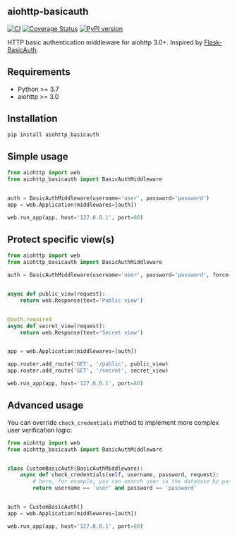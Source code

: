 ## aiohttp-basicauth

[![CI](https://github.com/romis2012/aiohttp-basicauth/actions/workflows/ci.yml/badge.svg)](https://github.com/romis2012/aiohttp-basicauth/actions/workflows/ci.yml)
[![Coverage Status](https://codecov.io/gh/romis2012/aiohttp-basicauth/branch/master/graph/badge.svg)](https://codecov.io/gh/romis2012/aiohttp-basicauth)
[![PyPI version](https://badge.fury.io/py/aiohttp-basicauth.svg?_=a)](https://badge.fury.io/py/aiohttp-basicauth)

HTTP basic authentication middleware for aiohttp 3.0+. 
Inspired by [Flask-BasicAuth](https://github.com/jpvanhal/flask-basicauth).

## Requirements
- Python >= 3.7
- aiohttp >= 3.0

## Installation
```
pip install aiohttp_basicauth
```

## Simple usage

```python
from aiohttp import web
from aiohttp_basicauth import BasicAuthMiddleware


auth = BasicAuthMiddleware(username='user', password='password')
app = web.Application(middlewares=[auth])

web.run_app(app, host='127.0.0.1', port=80)
```

## Protect specific view(s)
```python
from aiohttp import web
from aiohttp_basicauth import BasicAuthMiddleware

auth = BasicAuthMiddleware(username='user', password='password', force=False)


async def public_view(request):
    return web.Response(text='Public view')


@auth.required
async def secret_view(request):
    return web.Response(text='Secret view')


app = web.Application(middlewares=[auth])

app.router.add_route('GET', '/public', public_view)
app.router.add_route('GET', '/secret', secret_view)

web.run_app(app, host='127.0.0.1', port=80)
```

## Advanced usage

You can override ```check_credentials``` method to implement more complex user verification logic:

```python
from aiohttp import web
from aiohttp_basicauth import BasicAuthMiddleware


class CustomBasicAuth(BasicAuthMiddleware):
    async def check_credentials(self, username, password, request):
        # here, for example, you can search user in the database by passed `username` and `password`, etc.
        return username == 'user' and password == 'password'


auth = CustomBasicAuth()
app = web.Application(middlewares=[auth])

web.run_app(app, host='127.0.0.1', port=80)
```
